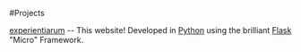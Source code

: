 #Projects

[experientiarum](https://github.com/feltnerm/experientiarum) -- This website!
Developed in [Python](http://www.python.org) using the brilliant [Flask](http://flask.pocoo.org/) "Micro" Framework.